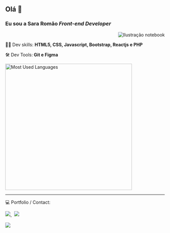 

<!--
**Sara01romao/Sara01romao** is a ✨ _special_ ✨ repository because its `README.md` (this file) appears on your GitHub profile.-->




## Olá  :wave:
### Eu sou a Sara Romão  <em>   Front-end Developer</em>
  
 <img src="https://user-images.githubusercontent.com/46323667/167675818-6774373c-e6b5-48f3-a552-e83413f16680.svg" min-width="300px" align="right" alt="Ilustração notebook"/>
 
 

 <br>

  
<div>
 
  
:woman_technologist: Dev skills:  <strong>HTML5, CSS, Javascript, Bootstrap, Reactjs e PHP</strong>
 

    
:hammer_and_wrench: Dev Tools:<strong> Git e Figma</strong>
  <br>
   <a href="https://github.com/Sara01romao">

  <img src="https://github-readme-stats.vercel.app/api/top-langs/?username=sara01romao&layout=compact"  width="400px"   alt="Most Used       Languages" />

 </a>
  
 <hr>
  
  💻  Portfolio / Contact: <br>
  <div style="margin-top: 10px">
    <a href="https://sara01romao.github.io/portfolio/"  target="_blank">
      <img src="https://img.shields.io/badge/Portfolio-%23000000.svg?style=for-the-badge&logo=firefox&logoColor=#FF7139" />
    </a>
    &nbsp;  
    <a href="https://www.linkedin.com/in/sara-rom%C3%A3o-abbb8917b/"  target="_blank">
      <img src="https://img.shields.io/badge/LinkedIn-0077B5?style=for-the-badge&logo=linkedin&logoColor=white" />
    </a>
     
 </div>
 
<br>

<img src="https://badges.krynn.dev/email?address=sara-romao.live.com">



</div>





